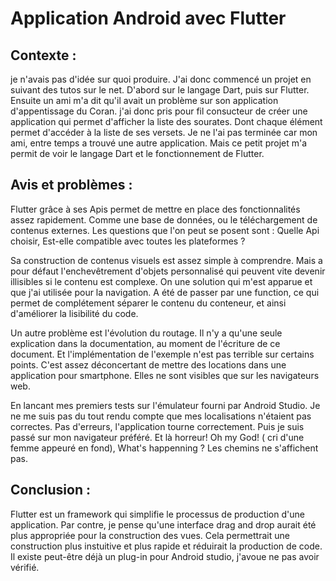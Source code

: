 # Application Android avec Flutter

## Contexte :


je n'avais pas d'idée sur quoi produire. J'ai donc commencé un projet en suivant des tutos sur le net. D'abord sur le langage Dart, 
puis sur Flutter. Ensuite un ami m'a dit qu'il avait un problème sur son application d'appentissage du Coran. j'ai donc pris pour fil consucteur de créer une application qui permet d'afficher la liste des sourates. Dont chaque élément permet d'accéder à la liste
de ses versets. Je ne l'ai pas terminée car mon ami, entre temps a trouvé une autre application. Mais ce petit projet m'a permit de voir le langage Dart et le fonctionnement de Flutter.


## Avis et problèmes :

Flutter grâce à ses Apis permet de mettre en place des fonctionnalités assez rapidement. Comme une base de données, ou le téléchargement de contenus externes. Les questions que l'on peut se posent sont : 
Quelle Api choisir, Est-elle compatible avec toutes les plateformes ?

Sa construction de contenus visuels est assez simple à comprendre. Mais a pour défaut l'enchevêtrement d'objets personnalisé qui peuvent vite devenir illisibles si le contenu est complexe. On une solution qui m'est apparue et que j'ai utilisée pour la navigation. A été de passer par une function, ce qui permet de complétement séparer le contenu du conteneur, et ainsi d'améliorer la lisibilité du code.

Un autre problème est l'évolution du routage. Il n'y a qu'une seule explication dans la documentation, au moment de l'écriture de ce document. Et l'implémentation de l'exemple n'est pas terrible sur certains points. C'est assez déconcertant de mettre des locations
dans une application pour smartphone. Elles ne sont visibles que sur les navigateurs web. 

En lancant mes premiers tests sur l'émulateur fourni par Android Studio. Je ne me suis pas du tout rendu compte que mes localisations n'étaient pas correctes. Pas d'erreurs, l'application tourne correctement. Puis je suis passé sur mon navigateur préféré. Et là horreur! Oh my God! ( cri d'une femme appeuré en fond), What's happenning ? Les chemins ne s'affichent pas.

## Conclusion :

Flutter est un framework qui simplifie le processus de production d'une application. Par contre, je pense qu'une interface drag and 
drop aurait été plus appropriée pour la construction des vues. Cela permettrait une construction plus instuitive et plus rapide et réduirait la production de code. Il existe peut-être déjà un plug-in pour Android studio, j'avoue ne pas avoir vérifié.


